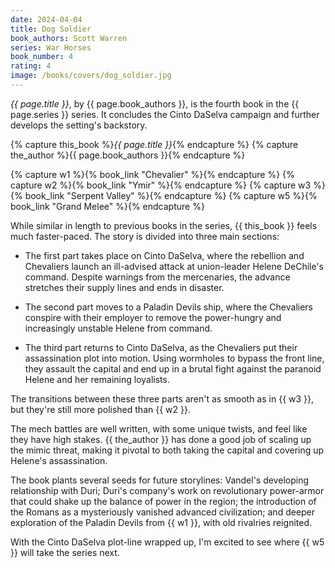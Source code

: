 ```yaml
---
date: 2024-04-04
title: Dog Soldier
book_authors: Scott Warren
series: War Horses
book_number: 4
rating: 4
image: /books/covers/dog_soldier.jpg
---
```


<cite class="book-title">{{ page.title }}</cite>, by <span
class="author-name">{{ page.book_authors }}</span>, is the fourth book in the
<span class="book-series">{{ page.series }}</span> series. It concludes the
Cinto DaSelva campaign and further develops the setting's backstory.

{% capture this_book %}<cite class="book-title">{{ page.title }}</cite>{% endcapture %}
{% capture the_author %}<span class="author-name">{{ page.book_authors }}</span>{% endcapture %}

{% capture w1 %}{% book_link "Chevalier" %}{% endcapture %}
{% capture w2 %}{% book_link "Ymir" %}{% endcapture %}
{% capture w3 %}{% book_link "Serpent Valley" %}{% endcapture %}
{% capture w5 %}{% book_link "Grand Melee" %}{% endcapture %}

While similar in length to previous books in the series, {{ this_book }} feels
much faster-paced. The story is divided into three main sections:

- The first part takes place on Cinto DaSelva, where the rebellion and
  Chevaliers launch an ill-advised attack at union-leader Helene DeChile's
  command. Despite warnings from the mercenaries, the advance stretches their
  supply lines and ends in disaster.

- The second part moves to a Paladin Devils ship, where the Chevaliers
  conspire with their employer to remove the power-hungry and increasingly
  unstable Helene from command.

- The third part returns to Cinto DaSelva, as the Chevaliers put their
  assassination plot into motion. Using wormholes to bypass the front line,
  they assault the capital and end up in a brutal fight against the paranoid
  Helene and her remaining loyalists.

The transitions between these three parts aren't as smooth as in {{ w3 }}, but
they're still more polished than {{ w2 }}.

The mech battles are well written, with some unique twists, and feel like they
have high stakes. {{ the_author }} has done a good job of scaling up the mimic
threat, making it pivotal to both taking the capital and covering up Helene's
assassination.

The book plants several seeds for future storylines: Vandel's developing
relationship with Duri; Duri's company's work on revolutionary power-armor
that could shake up the balance of power in the region; the introduction of
the Romans as a mysteriously vanished advanced civilization; and deeper
exploration of the Paladin Devils from {{ w1 }}, with old rivalries reignited.

With the Cinto DaSelva plot-line wrapped up, I'm excited to see where {{ w5 }}
will take the series next.
